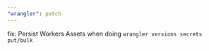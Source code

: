 ```yaml
---
"wrangler": patch
---
```


fix: Persist Workers Assets when doing `wrangler versions secrets put/bulk`
